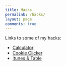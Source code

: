 ```yaml
---
title: Hacks
permalink: /hacks/
layout: page
comments: true
---
```


Links to some of my hacks:
* [Calculator](../calculator/)
* [Cookie Clicker](../cookieclicker/)
* [Itunes & Table](../posts/itunes)